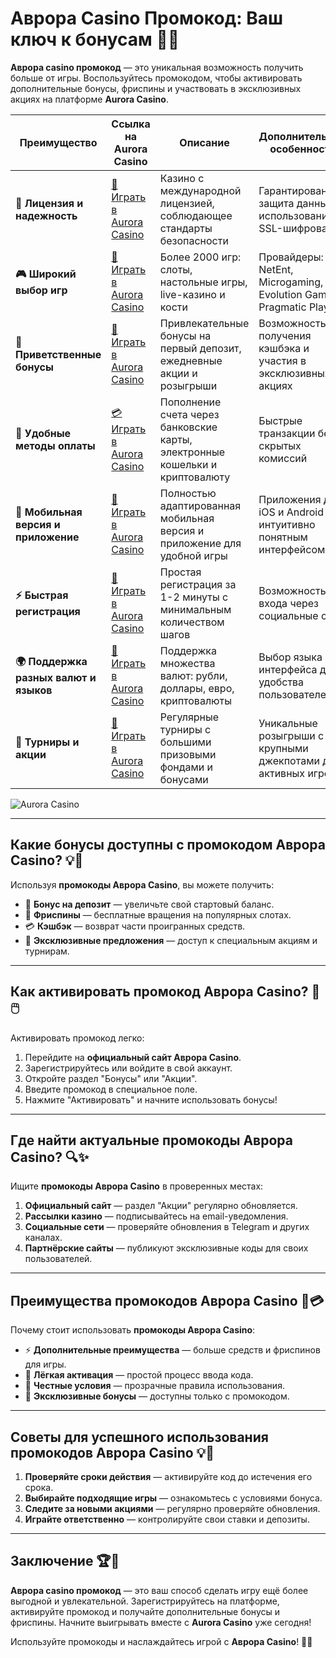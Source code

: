 # Аврора Casino Промокод: Ваш ключ к бонусам 🎁✨

**Аврора casino промокод** — это уникальная возможность получить больше от игры. Воспользуйтесь промокодом, чтобы активировать дополнительные бонусы, фриспины и участвовать в эксклюзивных акциях на платформе **Aurora Casino**.

| **Преимущество**                      | **Ссылка на Aurora Casino**                | **Описание**                                       | **Дополнительные особенности**                     |
|----------------------------------------|--------------------------------------------|--------------------------------------------------|--------------------------------------------------|
| **🎰 Лицензия и надежность**           | [💎 Играть в Aurora Casino](https://10trafic-stat2.com/click/668546556bcc6313411604bd/6766/13032/subaccount) | Казино с международной лицензией, соблюдающее стандарты безопасности | Гарантированная защита данных с использованием SSL-шифрования |
| **🎮 Широкий выбор игр**               | [🎉 Играть в Aurora Casino](https://10trafic-stat2.com/click/668546556bcc6313411604bd/6766/13032/subaccount) | Более 2000 игр: слоты, настольные игры, live-казино и кости | Провайдеры: NetEnt, Microgaming, Evolution Gaming, Pragmatic Play |
| **🎁 Приветственные бонусы**          | [🎯 Играть в Aurora Casino](https://10trafic-stat2.com/click/668546556bcc6313411604bd/6766/13032/subaccount) | Привлекательные бонусы на первый депозит, ежедневные акции и розыгрыши | Возможность получения кэшбэка и участия в эксклюзивных акциях |
| **💸 Удобные методы оплаты**           | [💳 Играть в Aurora Casino](https://10trafic-stat2.com/click/668546556bcc6313411604bd/6766/13032/subaccount) | Пополнение счета через банковские карты, электронные кошельки и криптовалюту | Быстрые транзакции без скрытых комиссий |
| **📱 Мобильная версия и приложение**   | [🚀 Играть в Aurora Casino](https://10trafic-stat2.com/click/668546556bcc6313411604bd/6766/13032/subaccount) | Полностью адаптированная мобильная версия и приложение для удобной игры | Приложения для iOS и Android с интуитивно понятным интерфейсом |
| **⚡ Быстрая регистрация**             | [🔑 Играть в Aurora Casino](https://10trafic-stat2.com/click/668546556bcc6313411604bd/6766/13032/subaccount) | Простая регистрация за 1-2 минуты с минимальным количеством шагов | Возможность входа через социальные сети |
| **🌍 Поддержка разных валют и языков** | [💸 Играть в Aurora Casino](https://10trafic-stat2.com/click/668546556bcc6313411604bd/6766/13032/subaccount) | Поддержка множества валют: рубли, доллары, евро, криптовалюты | Выбор языка интерфейса для удобства пользователей |
| **🏅 Турниры и акции**                 | [🎲 Играть в Aurora Casino](https://10trafic-stat2.com/click/668546556bcc6313411604bd/6766/13032/subaccount) | Регулярные турниры с большими призовыми фондами и бонусами | Уникальные розыгрыши с крупными джекпотами для активных игроков |

![Aurora Casino](https://sun9-55.userapi.com/impf/pvHcDS8RQKOlTEfnzAUtqgme41ybo6x1hJ1hrw/PuPxScH4DZc.jpg?size=1920x768&quality=95&crop=585,0,1300,519&sign=cf0b99c68af82279fa7dc90bfb1fd736&type=cover_group)

---

## Какие бонусы доступны с промокодом Аврора Casino? 💡🎰

Используя **промокоды Аврора Casino**, вы можете получить:

- 🎁 **Бонус на депозит** — увеличьте свой стартовый баланс.
- 🎲 **Фриспины** — бесплатные вращения на популярных слотах.
- 💳 **Кэшбэк** — возврат части проигранных средств.
- 🌟 **Эксклюзивные предложения** — доступ к специальным акциям и турнирам.

---

## Как активировать промокод Аврора Casino? 🚀🖱️

Активировать промокод легко:

1. Перейдите на **официальный сайт Аврора Casino**.
2. Зарегистрируйтесь или войдите в свой аккаунт.
3. Откройте раздел "Бонусы" или "Акции".
4. Введите промокод в специальное поле.
5. Нажмите "Активировать" и начните использовать бонусы!

---

## Где найти актуальные промокоды Аврора Casino? 🔍✨

Ищите **промокоды Аврора Casino** в проверенных местах:

1. **Официальный сайт** — раздел "Акции" регулярно обновляется.
2. **Рассылки казино** — подписывайтесь на email-уведомления.
3. **Социальные сети** — проверяйте обновления в Telegram и других каналах.
4. **Партнёрские сайты** — публикуют эксклюзивные коды для своих пользователей.

---

## Преимущества промокодов Аврора Casino 🌟💳

Почему стоит использовать **промокоды Аврора Casino**:

- ⚡ **Дополнительные преимущества** — больше средств и фриспинов для игры.
- 🎲 **Лёгкая активация** — простой процесс ввода кода.
- 🔐 **Честные условия** — прозрачные правила использования.
- 🎀 **Эксклюзивные бонусы** — доступны только с промокодом.

---

## Советы для успешного использования промокодов Аврора Casino 💡🎯

1. **Проверяйте сроки действия** — активируйте код до истечения его срока.
2. **Выбирайте подходящие игры** — ознакомьтесь с условиями бонуса.
3. **Следите за новыми акциями** — регулярно проверяйте обновления.
4. **Играйте ответственно** — контролируйте свои ставки и депозиты.

---

## Заключение 🏆🎉

**Аврора casino промокод** — это ваш способ сделать игру ещё более выгодной и увлекательной. Зарегистрируйтесь на платформе, активируйте промокод и получайте дополнительные бонусы и фриспины. Начните выигрывать вместе с **Aurora Casino** уже сегодня!

Используйте промокоды и наслаждайтесь игрой с **Аврора Casino**! 🎁🌟
